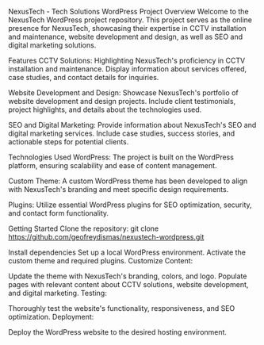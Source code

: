NexusTech - Tech Solutions WordPress Project
Overview
Welcome to the NexusTech WordPress project repository. This project serves as the online presence for NexusTech, showcasing their expertise in CCTV installation and maintenance, website development and design, as well as SEO and digital marketing solutions.

Features
CCTV Solutions: Highlighting NexusTech's proficiency in CCTV installation and maintenance. Display information about services offered, case studies, and contact details for inquiries.

Website Development and Design: Showcase NexusTech's portfolio of website development and design projects. Include client testimonials, project highlights, and details about the technologies used.

SEO and Digital Marketing: Provide information about NexusTech's SEO and digital marketing services. Include case studies, success stories, and actionable steps for potential clients.

Technologies Used
WordPress: The project is built on the WordPress platform, ensuring scalability and ease of content management.

Custom Theme: A custom WordPress theme has been developed to align with NexusTech's branding and meet specific design requirements.

Plugins: Utilize essential WordPress plugins for SEO optimization, security, and contact form functionality.

Getting Started
Clone the repository:
git clone https://github.com/geofreydismas/nexustech-wordpress.git

Install dependencies
Set up a local WordPress environment.
Activate the custom theme and required plugins.
Customize Content:

Update the theme with NexusTech's branding, colors, and logo.
Populate pages with relevant content about CCTV solutions, website development, and digital marketing.
Testing:

Thoroughly test the website's functionality, responsiveness, and SEO optimization.
Deployment:

Deploy the WordPress website to the desired hosting environment.
